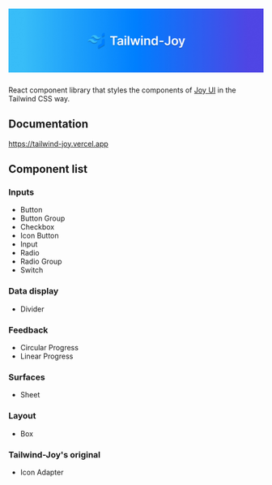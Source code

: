 # ![tailwind-joy](https://github.com/ony3000/tailwind-joy/blob/master/.github/banner.jpg)

React component library that styles the components of [Joy UI](https://mui.com/joy-ui/getting-started/) in the Tailwind CSS way.

## Documentation

https://tailwind-joy.vercel.app

## Component list

### Inputs

- Button
- Button Group
- Checkbox
- Icon Button
- Input
- Radio
- Radio Group
- Switch

### Data display

- Divider

### Feedback

- Circular Progress
- Linear Progress

### Surfaces

- Sheet

### Layout

- Box

### Tailwind-Joy's original

- Icon Adapter
